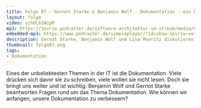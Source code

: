 ```yaml
---
title: Folge 87 - Gernot Starke & Benjamin Wolf - Dokumentation - ein Überblick
layout: folge
video: yjhOLb1WzpM
mp3: https://1evriw.podcaster.de/software-architektur-im-stream/media/GernotStarkeBenjaminWolfDokumentation.mp3
embedded-mp3: https://www.podcaster.de/simpleplayer/?id=show~1evriw~software-architektur-im-stream~pod-d401ce32843649b2670a1b415a&v=1635697148
description: Gernot Starke, Benjamin Wolf und Lisa Mooritz diskutieren Software-Dokumentation.
thumbnail: folge87.png
tags:
- Dokumentation
---
```


Eines der unbeliebtesten Themen in der IT ist die Dokumentation. Viele
drücken sich davor sie zu schreiben, viele wollen sie nicht
lesen. Doch sie bringt uns weiter und ist wichtig. Benjamin Wolf und
Gernot Starke beantworten Fragen rund um das Thema Dokumentation. Wie
können wir anfangen, unsere Dokumentation zu verbessern?


